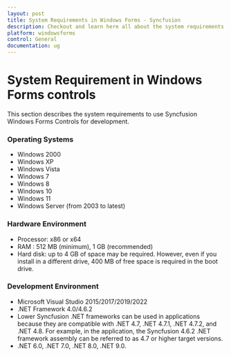 ```yaml
---
layout: post
title: System Requirements in Windows Forms - Syncfusion
description: Checkout and learn here all about the system requirements needed to use Syncfusion Windows Forms Components.
platform: windowsforms
control: General
documentation: ug
---
```



# System Requirement in Windows Forms controls

This section describes the system requirements to use Syncfusion Windows Forms Controls for development.

### Operating Systems

* Windows 2000
* Windows XP
* Windows Vista
* Windows 7
* Windows 8
* Windows 10
* Windows 11
* Windows Server (from 2003 to latest)


### Hardware Environment

* Processor: x86 or x64
* RAM : 512 MB (minimum), 1 GB (recommended)
* Hard disk: up to 4 GB of space may be required. However, even if you install in a different drive, 400 MB of free space is required in the boot drive.

### Development Environment

* Microsoft Visual Studio 2015/2017/2019/2022
* .NET Framework 4.0/4.6.2
* Lower Syncfusion .NET frameworks can be used in applications because they are compatible with .NET 4.7, .NET 4.7.1, .NET 4.7.2, and .NET 4.8. For example, in the application, the Syncfusion 4.6.2 .NET framework assembly can be referred to as 4.7 or higher target versions.
* .NET 6.0, .NET 7.0, .NET 8.0, .NET 9.0.

